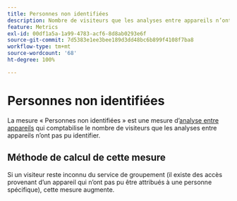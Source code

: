 ```yaml
---
title: Personnes non identifiées
description: Nombre de visiteurs que les analyses entre appareils n’ont pas identifiés.
feature: Metrics
exl-id: 00df1a5a-1a99-4783-acf6-8d8ab0293e6f
source-git-commit: 7d5383e1ee3bee189d3dd48bc6b899f4108f7ba8
workflow-type: tm+mt
source-wordcount: '68'
ht-degree: 100%

---
```


# Personnes non identifiées

La mesure « Personnes non identifiées » est une mesure d’[analyse entre appareils](../cda/overview.md) qui comptabilise le nombre de visiteurs que les analyses entre appareils n’ont pas pu identifier.

## Méthode de calcul de cette mesure

Si un visiteur reste inconnu du service de groupement (il existe des accès provenant d’un appareil qui n’ont pas pu être attribués à une personne spécifique), cette mesure augmente.
